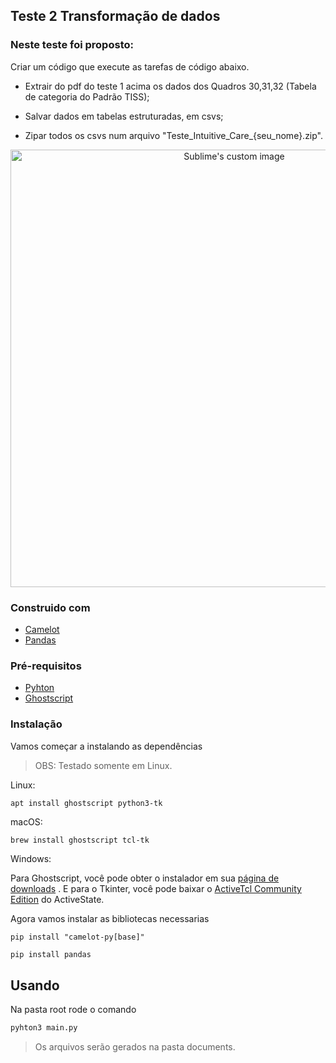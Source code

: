 ## Teste 2 Transformação de dados


### Neste teste foi proposto:
Criar um código que execute as tarefas de código abaixo.

- Extrair do pdf do teste 1 acima os dados dos Quadros 30,31,32 (Tabela de categoria do Padrão TISS);

- Salvar dados em tabelas estruturadas, em csvs;

- Zipar todos os csvs num arquivo "Teste_Intuitive_Care_{seu_nome}.zip".

<p align="center">
  <img src="https://user-images.githubusercontent.com/71731452/138381219-04a25161-0b87-4549-bc35-738a8103a895.gif" width="700" alt="Sublime's custom image"/>
</p>


### Construido com

* [Camelot](https://camelot-py.readthedocs.io/en/master/)
* [Pandas](https://pandas.pydata.org/)


### Pré-requisitos

* [Pyhton](https://www.python.org/)
* [Ghostscript](https://www.ghostscript.com/)

### Instalação

Vamos começar a instalando as dependências
> OBS: Testado somente em Linux.

Linux:
```sh
apt install ghostscript python3-tk
```

macOS:
```
brew install ghostscript tcl-tk
```
Windows:

Para Ghostscript, você pode obter o instalador em sua [página de downloads](https://www.ghostscript.com/download/gsdnld.html) . E para o Tkinter, você pode baixar o [ActiveTcl Community Edition](https://www.activestate.com/activetcl/downloads) do ActiveState.

Agora vamos instalar as bibliotecas necessarias
```
pip install "camelot-py[base]"
```
```
pip install pandas
```

## Usando

Na pasta root rode o comando

```sh
pyhton3 main.py
```
    
> Os arquivos serão gerados na pasta documents.
